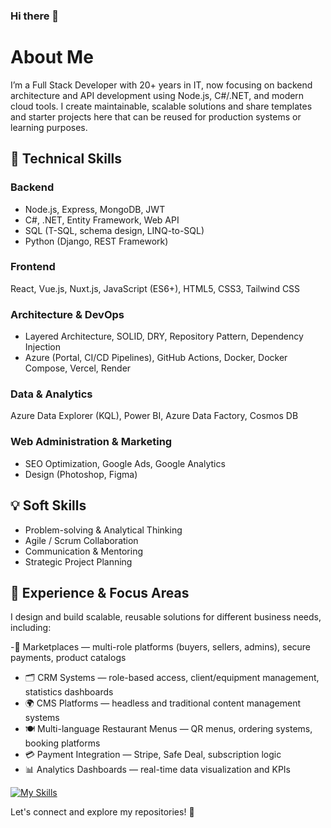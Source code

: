 ### Hi there 👋

# About Me

I’m a Full Stack Developer with 20+ years in IT, now focusing on backend architecture and API development using Node.js, C#/.NET, and modern cloud tools.
I create maintainable, scalable solutions and share templates and starter projects here that can be reused for production systems or learning purposes.

## 🔧 Technical Skills

### Backend
- Node.js, Express, MongoDB, JWT
- C#, .NET, Entity Framework, Web API
- SQL (T-SQL, schema design, LINQ-to-SQL)
- Python (Django, REST Framework)

### Frontend
React, Vue.js, Nuxt.js, JavaScript (ES6+), HTML5, CSS3, Tailwind CSS

### Architecture & DevOps
- Layered Architecture, SOLID, DRY, Repository Pattern, Dependency Injection
- Azure (Portal, CI/CD Pipelines), GitHub Actions, Docker, Docker Compose, Vercel, Render

### Data & Analytics
Azure Data Explorer (KQL), Power BI, Azure Data Factory, Cosmos DB

### Web Administration & Marketing
- SEO Optimization, Google Ads, Google Analytics
- Design (Photoshop, Figma)

## 💡 Soft Skills
- Problem-solving & Analytical Thinking
- Agile / Scrum Collaboration
- Communication & Mentoring
- Strategic Project Planning

## 💼 Experience & Focus Areas
I design and build scalable, reusable solutions for different business needs, including:

-🛒 Marketplaces — multi-role platforms (buyers, sellers, admins), secure payments, product catalogs
- 🗂 CRM Systems — role-based access, client/equipment management, statistics dashboards
- 🌍 CMS Platforms — headless and traditional content management systems
- 🍽 Multi-language Restaurant Menus — QR menus, ordering systems, booking platforms
- 💳 Payment Integration — Stripe, Safe Deal, subscription logic
- 📊 Analytics Dashboards — real-time data visualization and KPIs

[![My Skills](https://skillicons.dev/icons?i=azure,dotnet,linux,py,js,html,css,figma,ps)](https://skillicons.dev)

Let's connect and explore my repositories! 🚀
